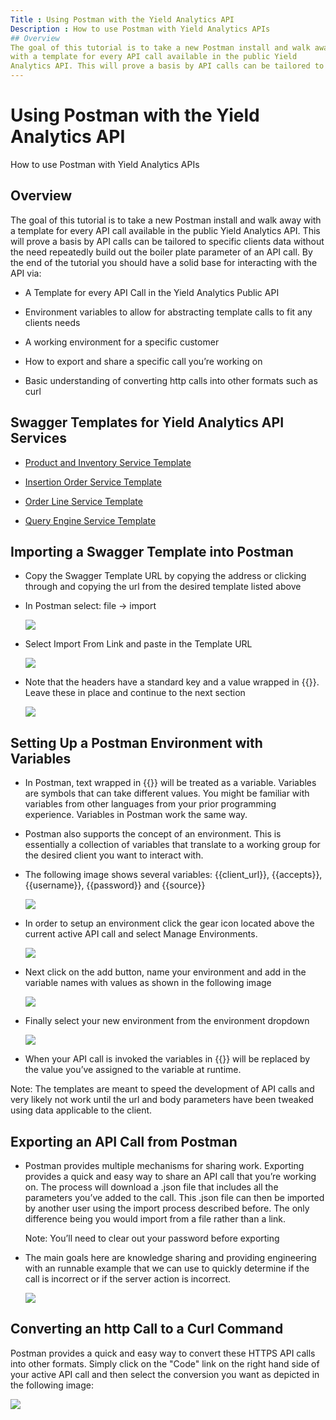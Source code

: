 ```yaml
---
Title : Using Postman with the Yield Analytics API
Description : How to use Postman with Yield Analytics APIs
## Overview
The goal of this tutorial is to take a new Postman install and walk away
with a template for every API call available in the public Yield
Analytics API. This will prove a basis by API calls can be tailored to
---
```



# Using Postman with the Yield Analytics API



How to use Postman with Yield Analytics APIs



## Overview

The goal of this tutorial is to take a new Postman install and walk away
with a template for every API call available in the public Yield
Analytics API. This will prove a basis by API calls can be tailored to
specific clients data without the need repeatedly build out the boiler
plate parameter of an API call. By the end of the tutorial you should
have a solid base for interacting with the API via:

- A Template for every API Call in the Yield Analytics Public API

- Environment variables to allow for abstracting template calls to fit
  any clients needs

- A working environment for a specific customer

- How to export and share a specific call you’re working on

- Basic understanding of converting http calls into other formats such
  as curl





## Swagger Templates for Yield Analytics API Services



- <a
  href="../attachments/yield-analytics-api/productresource-swagger.json"
  class="xref">Product and Inventory Service Template</a>

- <a
  href="../attachments/yield-analytics-api/insertionorderresource-swagger.json"
  class="xref">Insertion Order Service Template</a>

- <a
  href="../attachments/yield-analytics-api/orderlineresource-swagger.json"
  class="xref">Order Line Service Template</a>

- <a
  href="../attachments/yield-analytics-api/queryengineresource-swagger.json"
  class="xref">Query Engine Service Template</a>







## Importing a Swagger Template into Postman



- Copy the Swagger Template URL by copying the address or clicking
  through and copying the url from the desired template listed above

- In Postman select: file → import

  <img src="../images/postman_file_import.png" class="image" />

- Select Import From Link and paste in the Template URL

  <img src="../images/postman_import_swagger.png" class="image" />

- Note that the headers have a standard key and a value wrapped in {{}}.
  Leave these in place and continue to the next section

  <img src="../images/postman_header_variables.png" class="image" />







## Setting Up a Postman Environment with Variables



- In Postman, text wrapped in {{}} will be treated as a variable.
  Variables are symbols that can take different values. You might be
  familiar with variables from other languages from your prior
  programming experience. Variables in Postman work the same way.

- Postman also supports the concept of an environment. This is
  essentially a collection of variables that translate to a working
  group for the desired client you want to interact with.

- The following image shows several variables: {{client_url}},
  {{accepts}}, {{username}}, {{password}} and {{source}}

  <img src="../images/postman_header_variables.png" class="image" />

- In order to setup an environment click the gear icon located above the
  current active API call and select Manage Environments.

  <img src="../images/postman_env_gear_icon.png" class="image" />

- Next click on the add button, name your environment and add in the
  variable names with values as shown in the following image

  <img src="../images/postman_env_example.png" class="image" />

- Finally select your new environment from the environment dropdown

  <img src="../images/postman_env_dropdown.png" class="image" />

- When your API call is invoked the variables in {{}} will be replaced
  by the value you’ve assigned to the variable at runtime.







Note: The templates are meant to speed
the development of API calls and very likely not work until the url and
body parameters have been tweaked using data applicable to the client.









## Exporting an API Call from Postman



- Postman provides multiple mechanisms for sharing work. Exporting
  provides a quick and easy way to share an API call that you’re working
  on. The process will download a .json file that includes all the
  parameters you’ve added to the call. This .json file can then be
  imported by another user using the import process described before.
  The only difference being you would import from a file rather than a
  link.

  

  

  Note: You’ll need to clear out your
  password before exporting

  

  

- The main goals here are knowledge sharing and providing engineering
  with an runnable example that we can use to quickly determine if the
  call is incorrect or if the server action is incorrect.

  <img src="../images/postman_export_call.png" class="image" />







## Converting an http Call to a Curl Command

Postman provides a quick and easy way to convert these HTTPS API calls
into other formats. Simply click on the "Code" link on the right hand
side of your active API call and then select the conversion you want as
depicted in the following image:

<img src="../images/postman_convert_to_curl.png" class="image" />






